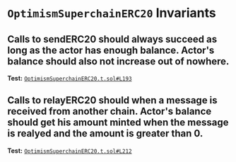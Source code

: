 # `OptimismSuperchainERC20` Invariants

## Calls to sendERC20 should always succeed as long as the actor has enough balance. Actor's balance should also not increase out of nowhere.
**Test:** [`OptimismSuperchainERC20.t.sol#L193`](../test/invariants/OptimismSuperchainERC20.t.sol#L193)



## Calls to relayERC20 should when a message is received from another chain. Actor's balance should get his amount minted when the message is realyed and the amount is greater than 0.
**Test:** [`OptimismSuperchainERC20.t.sol#L212`](../test/invariants/OptimismSuperchainERC20.t.sol#L212)

